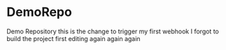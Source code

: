 # DemoRepo
Demo Repository
this is the change to trigger my first webhook
I forgot to build the project first
editing again
again
again
